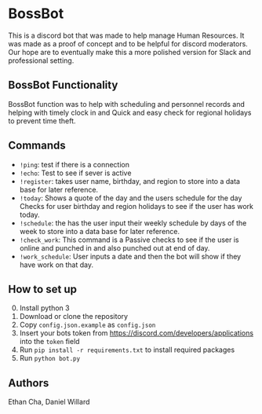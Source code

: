 # BossBot
This is a discord bot that was made to help manage Human Resources. It was made as a proof of concept and to be helpful for discord moderators. Our hope are to eventually make this a more polished version for Slack and professional setting.

## BossBot Functionality

BossBot function was to help with scheduling and personnel records and helping with timely clock in and Quick and easy check for regional holidays to prevent time theft.

## Commands

* `!ping`: test if there is a connection
* `!echo`: Test to see if sever is active
* `!register`: takes user name, birthday, and region to store into a data base for later reference.
* `!today`: Shows a quote of the day and the users schedule for the day Checks for  user birthday and region holidays to see if the user has work today.
* `!schedule`: the has the user input their weekly schedule by days of the week to store into a data base for later reference.
* `!check_work`: This command is a Passive checks to see if the user is online and punched in and also punched out at end of day.
* `!work_schedule`: User inputs a date and then the bot will show if they have work on that day.
 
## How to set up
0. Install python 3
1. Download or clone the repository
2. Copy `config.json.example` as `config.json`
3. Insert your bots token from https://discord.com/developers/applications into the `token` field
4. Run `pip install -r requirements.txt` to install required packages
5. Run `python bot.py`


## Authors
Ethan Cha, Daniel Willard